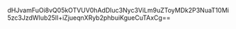 dHJvamFuOi8vQ05kOTVUV0hAdDIuc3Nyc3ViLm9uZToyMDk2P3NuaT10Mi5zc3JzdWIub25lI+iZjueqnXRyb2phbuiKgueCuTAxCg==
